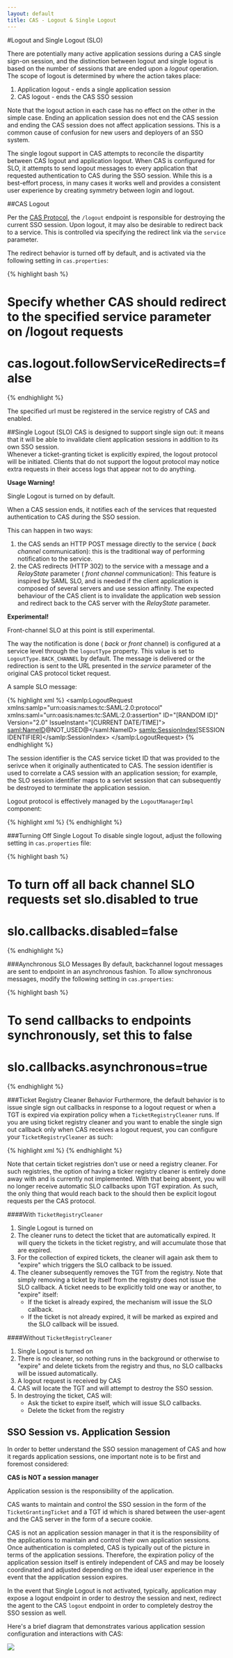 ```yaml
---
layout: default
title: CAS - Logout & Single Logout
---
```




#Logout and Single Logout (SLO)

There are potentially many active application sessions during a CAS single sign-on session, and the distinction between
logout and single logout is based on the number of sessions that are ended upon a _logout_ operation. The scope of logout
is determined by where the action takes place:

1. Application logout - ends a single application session
2. CAS logout - ends the CAS SSO session

Note that the logout action in each case has no effect on the other in the simple case. Ending an application session
does not end the CAS session and ending the CAS session does not affect application sessions. This is a common cause of
confusion for new users and deployers of an SSO system.

The single logout support in CAS attempts to reconcile the dispartity between CAS logout and application logout. When
CAS is configured for SLO, it attempts to send logout messages to every application that requested authentication to
CAS during the SSO session. While this is a best-effort process, in many cases it works well and provides a consistent
user experience by creating symmetry between login and logout.


##CAS Logout

Per the [CAS Protocol](../protocol/CAS-Protocol.html), the `/logout` endpoint is responsible for destroying the current SSO session. Upon logout, it may also be desirable to redirect back to a service. This is controlled via specifying the redirect link via the `service` parameter. 

The redirect behavior is turned off by default, and is activated via the following setting in `cas.properties`:

{% highlight bash %}
# Specify whether CAS should redirect to the specified service parameter on /logout requests
# cas.logout.followServiceRedirects=false
{% endhighlight %}

The specified url must be registered in the service registry of CAS and enabled.


##Single Logout (SLO)
CAS is designed to support single sign out: it means that it will be able to invalidate client application sessions in addition to its own SSO session.  
Whenever a ticket-granting ticket is explicitly expired, the logout protocol will be initiated. Clients that do not support the logout protocol may notice extra requests in their access logs that appear not to do anything.

<div class="alert alert-warning"><strong>Usage Warning!</strong><p>Single Logout is turned on by default.</p></div>

When a CAS session ends, it notifies each of the services that requested authentication to CAS during the SSO session.

This can happen in two ways:

1. the CAS sends an HTTP POST message directly to the service ( _back channel_ communication): this is the traditional way of performing notification to the service.
2. the CAS redirects (HTTP 302) to the service with a message and a _RelayState_ parameter ( _front channel_ communication): This feature is inspired by SAML SLO, and is needed if the client application is composed of several servers and use session affinity. The expected behaviour of the CAS client is to invalidate the application web session and redirect back to the CAS server with the _RelayState_ parameter.

<div class="alert alert-warning"><strong>Experimental!</strong><p>Front-channel SLO at this point is still experimental.</p></div>

The way the notification is done ( _back_ or _front_ channel) is configured at a service level through the `logoutType` property. This value is set to `LogoutType.BACK_CHANNEL` by default. The message is delivered or the redirection is sent to the URL presented in the _service_ parameter of the original CAS protocol ticket request.

A sample SLO message:

{% highlight xml %}
<samlp:LogoutRequest
    xmlns:samlp="urn:oasis:names:tc:SAML:2.0:protocol"
    xmlns:saml="urn:oasis:names:tc:SAML:2.0:assertion"
    ID="[RANDOM ID]"
    Version="2.0"
    IssueInstant="[CURRENT DATE/TIME]">
    <saml:NameID>@NOT_USED@</saml:NameID>
    <samlp:SessionIndex>[SESSION IDENTIFIER]</samlp:SessionIndex>
</samlp:LogoutRequest>
{% endhighlight %}

The session identifier is the CAS service ticket ID that was provided to the serivce when it originally authenticated
to CAS. The session identifier is used to correlate a CAS session with an application session; for example, the SLO
session identifier maps to a servlet session that can subsequently be destroyed to terminate the application session.

Logout protocol is effectively managed by the `LogoutManagerImpl` component:

{% highlight xml %}
<bean id="logoutManager" class="org.jasig.cas.logout.LogoutManagerImpl"
          c:servicesManager-ref="servicesManager"
          c:httpClient-ref="noRedirectHttpClient"
          c:logoutMessageBuilder-ref="logoutBuilder"
          p:singleLogoutCallbacksDisabled="${slo.callbacks.disabled:false}" 
          p:asynchronous="${slo.callbacks.asynchronous:true}"/>
{% endhighlight %}


###Turning Off Single Logout
To disable single logout, adjust the following setting in `cas.properties` file:

{% highlight bash %}
# To turn off all back channel SLO requests set slo.disabled to true
# slo.callbacks.disabled=false
{% endhighlight %}

###Aynchronous SLO Messages
By default, backchannel logout messages are sent to endpoint in an asynchronous fashion. To allow synchronous messages, modify the following setting in `cas.properties`:

{% highlight bash %}
# To send callbacks to endpoints synchronously, set this to false
# slo.callbacks.asynchronous=true
{% endhighlight %}

###Ticket Registry Cleaner Behavior
Furthermore, the default behavior is to issue single sign out callbacks in response to a logout request or when a TGT is expired via expiration policy when a `TicketRegistryCleaner` runs.  If you are using ticket registry cleaner and you want to enable the single sign out callback only when CAS receives a logout request, you can configure your `TicketRegistryCleaner` as such:

{% highlight xml %}
<bean id="ticketRegistryCleaner" class="org.jasig.cas.ticket.registry.support.DefaultTicketRegistryCleaner"
      c:ticketRegistry-ref="ticketRegistry"
      c:lockingStrategy-ref="cleanerLock"
      c:logoutManager-ref="logoutManager" />
{% endhighlight %}

Note that certain ticket registries don't use or need a registry cleaner. For such registries, the option of having a ticker registry cleaner is entirely done away with and is currently not implemented. With that being absent, you will no longer receive automatic SLO callbacks upon TGT expiration. As such, the only thing that would reach back to the should then be explicit logout requests per the CAS protocol.


####With `TicketRegistryCleaner`
1. Single Logout is turned on
2. The cleaner runs to detect the ticket that are automatically expired. It will query the tickets in the ticket registry, and will accumulate those that are expired. 
3. For the collection of expired tickets, the cleaner will again ask them to "expire" which triggers the SLO callback to be issued.
4. The cleaner subsequently removes the TGT from the registry. Note that simply removing a ticket by itself from the registry does not issue the SLO callback. A ticket needs to be explicitly told one way or another, to "expire" itself:
    - If the ticket is already expired, the mechanism will issue the SLO callback.
    - If the ticket is not already expired, it will be marked as expired and the SLO callback will be issued.


####Without `TicketRegistryCleaner`
1. Single Logout is turned on
2. There is no cleaner, so nothing runs in the background or otherwise to "expire" and delete tickets from the registry and thus, no SLO callbacks will be issued automatically. 
2. A logout request is received by CAS
3. CAS will locate the TGT and will attempt to destroy the SSO session.
4. In destroying the ticket, CAS will:
    - Ask the ticket to expire itself, which will issue SLO callbacks.
    - Delete the ticket from the registry

## SSO Session vs. Application Session
In order to better understand the SSO session management of CAS and how it regards application sessions, one important note is to be first and foremost considered:

<div class="alert alert-info"><strong>CAS is NOT a session manager</strong><p>Application session is the responsibility of the application.</p></div>

CAS wants to maintain and control the SSO session in the form of
the `TicketGrantingTicket` and a TGT id which is shared between the
user-agent and the CAS server in the form of a secure cookie.

CAS is not an application session manager in that it is the
responsibility of the applications to maintain and control their own
application sessions.  Once authentication is completed, CAS is
typically out of the picture in terms of the application sessions. Therefore, the expiration policy
of the application session itself is entirely independent of CAS and may be loosely coordinated
and adjusted depending on the ideal user experience in the event that the application session expires.

In the event that Single Logout is not activated, typically, application may expose a logout endpoint in order to destroy the session and next, redirect
the agent to the CAS `logout` endpoint in order to completely destroy the SSO session as well. 

Here's a brief diagram that demonstrates various application session configuration and interactions with CAS:

![](http://i.imgur.com/0XyuLgz.png)

